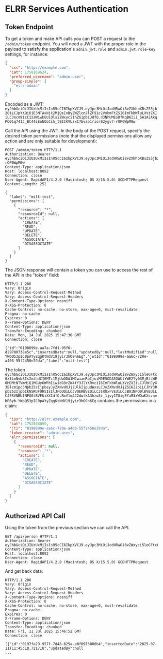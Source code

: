 # ELRR Services Authentication

## Token Endpoint

To get a token and make API calls you can POST a request to the `/admin/token` endpoint. You will need a JWT with the proper role in the payload to satisfy the application's `admin.jwt.role` and `admin.jwt.role-key` settings, for instance:

```json
{
  "iss": "http://example.com",
  "iat": 1750169624,
  "preferred_username": "admin-user",
  "group-simple": [
    "elrr-admin"
  ]
}
```

Encoded as a JWT: `eyJhbGciOiJIUzUxMiIsInR5cCI6IkpXVCJ9.eyJpc3MiOiJodHRwOi8vZXhhbXBsZS5jb20iLCJpYXQiOjE3NTAxNjk2MjQsInByZWZlcnJlZF91c2VybmFtZSI6ImFkbWluLXVzZXIiLCJncm91cC1zaW1wbGUiOlsiZWxyci1hZG1pbiJdfQ.d3NhUMEoDfKqB6Iii_SA1AiAkqPQ01q74IJ_BC44iEoNQbCih_tBICKVLzxC7bvao1riorB2ygv7-rOP0WpM0w`

Call the API using the JWT. In the body of the POST request, specify the desired token permissions (note that the displayed permissions allow any action and are only suitable for development):

```http
POST /admin/token HTTP/1.1
Authorization: Bearer eyJhbGciOiJIUzUxMiIsInR5cCI6IkpXVCJ9.eyJpc3MiOiJodHRwOi8vZXhhbXBsZS5jb20iLCJpYXQiOjE3NTAxNjk2MjQsInByZWZlcnJlZF91c2VybmFtZSI6ImFkbWluLXVzZXIiLCJncm91cC1zaW1wbGUiOlsiZWxyci1hZG1pbiJdfQ.d3NhUMEoDfKqB6Iii_SA1AiAkqPQ01q74IJ_BC44iEoNQbCih_tBICKVLzxC7bvao1riorB2ygv7-rOP0WpM0w
Content-Type: application/json
Host: localhost:8092
Connection: close
User-Agent: RapidAPI/4.2.0 (Macintosh; OS X/15.5.0) GCDHTTPRequest
Content-Length: 252

{
  "label": "milt-test",
  "permissions": [
    {
      "resource": "*",
      "resourceId": null,
      "actions": [
        "CREATE",
        "READ",
        "UPDATE",
        "DELETE",
        "ASSOCIATE",
        "DISASSOCIATE"
      ]
    }
  ]
}
```

The JSON response will contain a token you can use to access the rest of the API in the "token" field:

```http
HTTP/1.1 200 
Vary: Origin
Vary: Access-Control-Request-Method
Vary: Access-Control-Request-Headers
X-Content-Type-Options: nosniff
X-XSS-Protection: 0
Cache-Control: no-cache, no-store, max-age=0, must-revalidate
Pragma: no-cache
Expires: 0
X-Frame-Options: DENY
Content-Type: application/json
Transfer-Encoding: chunked
Date: Mon, 14 Jul 2025 15:47:30 GMT
Connection: close

{"id":"0198099e-aa7a-7fd1-95f6-d29780738e5c","insertedDate":null,"updatedBy":null,"lastModified":null,"token":"eyJhbGciOiJIUzUxMiIsInR5cCI6IkpXVCJ9.eyJpc3MiOiJodHRwOi8vZWxyci5leGFtcGxlLmNvbSIsImlhdCI6MTc1MjUwODA1MCwianRpIjoiMDE5ODA5OWUtYWE2Yy03MjBlLWE0MDMtNTVmMjQ1MGUyOWRhIiwidG9rZW4tY3JlYXRvciI6ImFkbWluLXVzZXIiLCJlbHJyX3Blcm1pc3Npb25zIjpbeyJyZXNvdXJjZUlkIjpudWxsLCJyZXNvdXJjZSI6IioiLCJhY3Rpb25zIjpbIkNSRUFURSIsIlJFQUQiLCJVUERBVEUiLCJERUxFVEUiLCJBU1NPQ0lBVEUiLCJESVNBU1NPQ0lBVEUiXX1dfQ.RxV1m4C2dwtkA3hzw3i_1jvy1TGigEYaM3xWDaKXsznmbR6yh-YWpQ53pIC0pAYyZqgKtNdV19jyir3hO9n6Eg","jwtId":"0198099e-aa6c-720e-a403-55f2450e29da","label":"milt-test"}
```

The token `eyJhbGciOiJIUzUxMiIsInR5cCI6IkpXVCJ9.eyJpc3MiOiJodHRwOi8vZWxyci5leGFtcGxlLmNvbSIsImlhdCI6MTc1MjUwODA1MCwianRpIjoiMDE5ODA5OWUtYWE2Yy03MjBlLWE0MDMtNTVmMjQ1MGUyOWRhIiwidG9rZW4tY3JlYXRvciI6ImFkbWluLXVzZXIiLCJlbHJyX3Blcm1pc3Npb25zIjpbeyJyZXNvdXJjZUlkIjpudWxsLCJyZXNvdXJjZSI6IioiLCJhY3Rpb25zIjpbIkNSRUFURSIsIlJFQUQiLCJVUERBVEUiLCJERUxFVEUiLCJBU1NPQ0lBVEUiLCJESVNBU1NPQ0lBVEUiXX1dfQ.RxV1m4C2dwtkA3hzw3i_1jvy1TGigEYaM3xWDaKXsznmbR6yh-YWpQ53pIC0pAYyZqgKtNdV19jyir3hO9n6Eg` contains the permissions in a claim:

```json
{
  "iss": "http://elrr.example.com",
  "iat": 1752508050,
  "jti": "0198099e-aa6c-720e-a403-55f2450e29da",
  "token-creator": "admin-user",
  "elrr_permissions": [
    {
      "resourceId": null,
      "resource": "*",
      "actions": [
        "CREATE",
        "READ",
        "UPDATE",
        "DELETE",
        "ASSOCIATE",
        "DISASSOCIATE"
      ]
    }
  ]
}
```

## Authorized API Call

Using the token from the previous section we can call the API:

```http
GET /api/person HTTP/1.1
Authorization: Bearer eyJhbGciOiJIUzUxMiIsInR5cCI6IkpXVCJ9.eyJpc3MiOiJodHRwOi8vZWxyci5leGFtcGxlLmNvbSIsImlhdCI6MTc1MjI0ODY3NSwianRpIjoiMDE5N2ZhMjgtZWUwMi03OTVmLWJiZjgtN2Q4NTRlYzQyMjdkIiwidG9rZW4tY3JlYXRvciI6ImFkbWluLXVzZXIiLCJlbHJyX3Blcm1pc3Npb25zIjpbeyJyZXNvdXJjZUlkIjpudWxsLCJyZXNvdXJjZSI6IioiLCJhY3Rpb25zIjpbIkNSRUFURSIsIlJFQUQiLCJVUERBVEUiLCJERUxFVEUiLCJBU1NPQ0lBVEUiLCJESVNBU1NPQ0lBVEUiXX1dfQ.8CC4F5pAPu1W3cvSJ4M8PzGmHeHpCLNRlxx0kqYFzClxxbjZp4FxdNhpQkMCvjeQxnTgL0OcGYkeMRAxvwcwtA
Content-Type: application/json
Host: localhost:8092
Connection: close
User-Agent: RapidAPI/4.2.0 (Macintosh; OS X/15.5.0) GCDHTTPRequest
```

And get back data:

```http
HTTP/1.1 200 
Vary: Origin
Vary: Access-Control-Request-Method
Vary: Access-Control-Request-Headers
X-Content-Type-Options: nosniff
X-XSS-Protection: 0
Cache-Control: no-cache, no-store, max-age=0, must-revalidate
Pragma: no-cache
Expires: 0
X-Frame-Options: DENY
Content-Type: application/json
Transfer-Encoding: chunked
Date: Fri, 11 Jul 2025 15:46:52 GMT
Connection: close

[{"id":"0197fa29-957f-7d48-825a-e0f0973000b4","insertedDate":"2025-07-11T11:45:18.721718","updatedBy":null
...
```